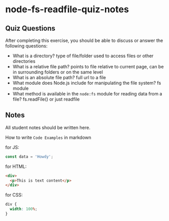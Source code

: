 # node-fs-readfile-quiz-notes

## Quiz Questions

After completing this exercise, you should be able to discuss or answer the following questions:

- What is a directory?
  type of file/folder used to access files or other directories
- What is a relative file path?
  points to file relative to current page, can be in surrounding folders or on the same level
- What is an absolute file path?
  full url to a file
- What module does Node.js include for manipulating the file system?
  fs module
- What method is available in the `node:fs` module for reading data from a file?
  fs.readFile() or just readfile

## Notes

All student notes should be written here.

How to write `Code Examples` in markdown

for JS:

```javascript
const data = 'Howdy';
```

for HTML:

```html
<div>
  <p>This is text content</p>
</div>
```

for CSS:

```css
div {
  width: 100%;
}
```
